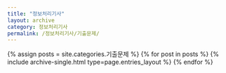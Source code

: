 ```yaml
---
title: "정보처리기사"
layout: archive
category: 정보처리기사
permalink: /정보처리기사/기출문제/
---
```


{% assign posts = site.categories.기출문제 %}
{% for post in posts %} {% include archive-single.html type=page.entries_layout %} {% endfor %}
